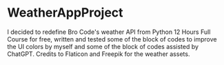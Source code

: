 # WeatherAppProject
I decided to redefine Bro Code's weather API from Python 12 Hours Full Course for free, written and tested some of the block of codes to improve the UI colors by myself and some of the block of codes assisted by ChatGPT.
Credits to Flaticon and Freepik for the weather assets.
